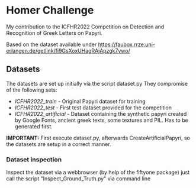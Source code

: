 # Homer Challenge

My contribution to the ICFHR2022 Competition on Detection and Recognition of Greek Letters on Papyri.

Based on the dataset available under 
https://faubox.rrze.uni-erlangen.de/getlink/fi9GsXoxUHagRAjApzgk7ywo/


## Datasets
The datasets are set up initially via the script dataset.py
They compromise of the following sets:
* _ICFHR2022_train_ - Original Papyri dataset for training
* _ICFHR2022_test_ - First test dataset provided for the competition
* _ICFHR2022_artificial_ - Dataset containing the synthetic papyri created by Google Fonts, ancient greek texts, 
some textures and PIL. Has to be generated first.

**IMPORTANT:** First execute dataset.py, afterwards CreateArtificialPapyri, so the datasets are setup in a correct manner.

### Dataset inspection
Inspect the dataset via a webbrowser (by help of the fiftyone package)
just call the script "Inspect_Ground_Truth.py" via command line 


